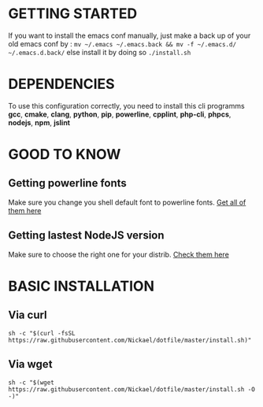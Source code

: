# GETTING STARTED

If you want to install the emacs conf manually,
just make a back up of your old emacs conf by :
`mv ~/.emacs ~/.emacs.back && mv -f ~/.emacs.d/ ~/.emacs.d.back/`
else install it by doing so `./install.sh`

# DEPENDENCIES

To use this configuration correctly, you need to install this cli programms
**gcc**, **cmake**, **clang**, **python**, **pip**, **powerline**, **cpplint**, **php-cli**, **phpcs**, **nodejs**, **npm**, **jslint**

# GOOD TO KNOW

## Getting powerline fonts
Make sure you change you shell default font to powerline fonts. [Get all of them here](https://github.com/powerline/fonts)
## Getting lastest NodeJS version

Make sure to choose the right one for your distrib. [Check them here](https://nodejs.org/en/download/package-manager/#freebsd-and-openbsd)

# BASIC INSTALLATION

## Via curl

`sh -c "$(curl -fsSL https://raw.githubusercontent.com/Nickael/dotfile/master/install.sh)"`

## Via wget

`sh -c "$(wget https://raw.githubusercontent.com/Nickael/dotfile/master/install.sh -O -)"`
